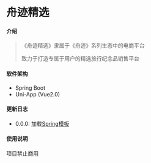 # 舟迹精选

#### 介绍

> 《舟迹精选》隶属于《舟迹》系列生态中的电商平台
> 
> 致力于打造专属于用户的精选旅行纪念品销售平台

#### 软件架构

* Spring Boot
* Uni-App (Vue2.0)

#### 更新日志

- 0.0.0: 加载[Spring模板](https://github.com/Aiden-L/Spring-Backend-Demo)

#### 使用说明

项目禁止商用


